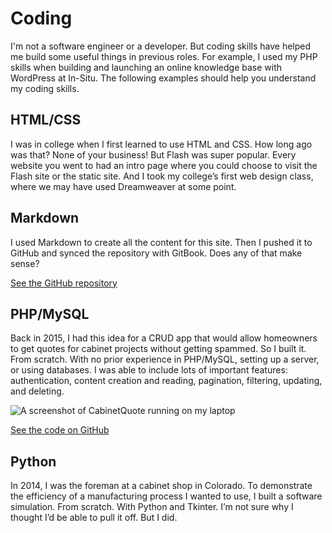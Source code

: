 # Coding
I'm not a software engineer or a developer. But coding skills have helped me build some useful things in previous roles. For example, I used my PHP skills when building and launching an online knowledge base with WordPress at In-Situ. The following examples should help you understand my coding skills.

## HTML/CSS
I was in college when I first learned to use HTML and CSS. How long ago was that? None of your business! But Flash was super popular. Every website you went to had an intro page where you could choose to visit the Flash site or the static site. And I took my college’s first web design class, where we may have used Dreamweaver at some point.

## Markdown
I used Markdown to create all the content for this site. Then I pushed it to GitHub and synced the repository with GitBook. Does any of that make sense?

[See the GitHub repository]()

## PHP/MySQL
Back in 2015, I had this idea for a CRUD app that would allow homeowners to get quotes for cabinet projects without getting spammed. So I built it. From scratch. With no prior experience in PHP/MySQL, setting up a server, or using databases. I was able to include lots of important features: authentication, content creation and reading, pagination, filtering, updating, and deleting. 

![A screenshot of CabinetQuote running on my laptop](../images/cabinetquote.png)

[See the code on GitHub](https://github.com/nlieurance/CabinetQuote.com.git)

## Python
In 2014, I was the foreman at a cabinet shop in Colorado. To demonstrate the efficiency of a manufacturing process I wanted to use, I built a software simulation. From scratch. With Python and Tkinter. I’m not sure why I thought I’d be able to pull it off. But I did.



